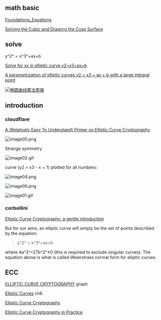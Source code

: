 ## math basic
[Foundations_Equations](https://www.strath.ac.uk/media/other/mathsskills/resources/level1materials/Foundations_Equations_2015.pdf)

[Solving the Cubic and Drawing the Cusp Surface](https://www.math.wisc.edu/~robbin/angelic/solvingTheCubic.pdf)

## solve
y^2^ = x^3^+ax+b

[Solve for xx in elliptic curve y2=x3+ax+b](https://math.stackexchange.com/questions/1373125/solve-for-x-in-elliptic-curve-y2-x3-ax-b)

[A parametrization of elliptic curves y2 = x3 + ax + b with a large integral point](http://www.math.harvard.edu/~elkies/big_height.html)

[![椭圆曲线算法原理](https://www.wosign.com/SM2/images/SM2_image001.jpg)](https://www.wosign.com/SM2/SM2.htm)

## introduction
### cloudflare
[A (Relatively Easy To Understand) Primer on Elliptic Curve Cryptography](https://blog.cloudflare.com/a-relatively-easy-to-understand-primer-on-elliptic-curve-cryptography/)

![image00.png](https://blog.cloudflare.com/content/images/image00.png)

Strange symmetry

![image02.gif](https://blog.cloudflare.com/content/images/image02.gif)

curve (y2 = x3 - x + 1) plotted for all numbers:

![image04.png](https://blog.cloudflare.com/content/images/image04.png)

![image06.png](https://blog.cloudflare.com/content/images/image06.png)

![image01.gif](https://blog.cloudflare.com/content/images/image01.gif)

### corbellini
[Elliptic Curve Cryptography: a gentle introduction](http://andrea.corbellini.name/2015/05/17/elliptic-curve-cryptography-a-gentle-introduction/)

But for our aims, an elliptic curve will simply be the set of points described by the equation:

> y^2^ = x^3^+ax+b

where 4a^3^+27b^2^≠0
 (this is required to exclude singular curves). The equation above is what is called Weierstrass normal form for elliptic curves.

## ECC
[ELLIPTIC CURVE CRYPTOGRAPHY](http://fails.org/ecc.pdf) graph

[Elliptic Curves](http://wstein.org/simuw06/ch6.pdf) ch6

[Elliptic Curve Cryptography](http://www.geometer.org/mathcircles/ecc.pdf)

[Elliptic Curve Cryptography in Practice](https://eprint.iacr.org/2013/734.pdf)
